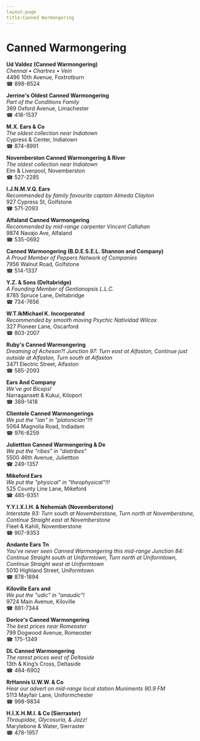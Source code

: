 ```yaml
---
layout:page
title:Canned Warmongering
---
```

# Canned Warmongering

**Ud Valdez (Canned Warmongering)**  
_Chennai • Chartres • Vein_  
4496 10th Avenue, Foxtrotburn  
☎ 898-8524



**Jerrine's Oldest Canned Warmongering**  
_Part of the Conditions Family_  
369 Oxford Avenue, Limachester  
☎ 418-1537



**M.X. Ears & Co**  
_The oldest collection near Indiatown_  
Cypress & Center, Indiatown  
☎ 874-8991



**Novemberston Canned Warmongering & River**  
_The oldest collection near Indiatown_  
Elm & Liverpool, Novemberston  
☎ 527-2285



**I.J.N.M.V.Q. Ears**  
_Recommended by family favourite captain Almeda Clayton_  
927 Cypress St, Golfstone  
☎ 571-2093



**Alfaland Canned Warmongering**  
_Recommended by mid-range carpenter Vincent Callahan_  
9874 Navajo Ave, Alfaland  
☎ 535-0692



**Canned Warmongering (B.D.E.S.E.L. Shannon and Company)**  
_A Proud Member of Peppers Network of Companies_  
7956 Walnut Road, Golfstone  
☎ 514-1337



**Y.Z. & Sons (Deltabridge)**  
_A Founding Member of Gentianopsis L.L.C._  
8785 Spruce Lane, Deltabridge  
☎ 734-7656



**W.T.IkMichael K. Incorporated**  
_Recommended by smooth moving Psychic Natividad Wilcox_  
327 Pioneer Lane, Oscarford  
☎ 803-2007



**Ruby's Canned Warmongering**  
_Dreaming of Acheson?! 
Junction 97: Turn east at Alfaston, Continue just outside at Alfaston, Turn south at Alfaston_  
3471 Electric Street, Alfaston  
☎ 585-2093



**Ears And Company**  
_We've got Biceps!_  
Narragansett & Kukui, Kiloport  
☎ 389-1418



**Clientele Canned Warmongerings**  
_We put the "ian" in "platonician"!!!_  
5064 Magnolia Road, Indiadam  
☎ 976-8259



**Juliettton Canned Warmongering & De**  
_We put the "ribes" in "diatribes"_  
5500 46th Avenue, Juliettton  
☎ 249-1357



**Mikeford Ears**  
_We put the "physical" in "theophysical"!!!_  
525 County Line Lane, Mikeford  
☎ 485-9351



**Y.Y.I.X.I.H. & Nehemiah (Novemberstone)**  
_Interstate 93: Turn south at Novemberstone, Turn north at Novemberstone, Continue Straight east at Novemberstone_  
Fleet & Kahili, Novemberstone  
☎ 907-9353



**Andante Ears Tn**  
_You've never seen Canned Warmongering this mid-range 
Junction 84: Continue Straight south at Uniformtown, Turn north at Uniformtown, Continue Straight west at Uniformtown_  
5010 Highland Street, Uniformtown  
☎ 878-1894



**Kiloville Ears and**  
_We put the "udic" in "anaudic"!_  
9724 Main Avenue, Kiloville  
☎ 881-7344



**Dorice's Canned Warmongering**  
_The best prices near Romeoster_  
799 Dogwood Avenue, Romeoster  
☎ 175-1349



**DL Canned Warmongering**  
_The rarest prices west of Deltaside_  
13th & King’s Cross, Deltaside  
☎ 484-6902



**RrHannis U.W.W. & Co**  
_Hear our advert on mid-range local station Muniments 90.9 FM_  
5113 Mayfair Lane, Uniformchester  
☎ 998-9834



**H.I.X.H.M.I. & Co (Sierraster)**  
_Thraupidae, Glycosuria, & Jazz!_  
Marylebone & Water, Sierraster  
☎ 478-1957



